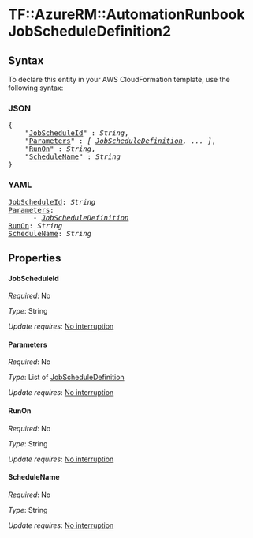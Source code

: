 # TF::AzureRM::AutomationRunbook JobScheduleDefinition2

## Syntax

To declare this entity in your AWS CloudFormation template, use the following syntax:

### JSON

<pre>
{
    "<a href="#jobscheduleid" title="JobScheduleId">JobScheduleId</a>" : <i>String</i>,
    "<a href="#parameters" title="Parameters">Parameters</a>" : <i>[ <a href="jobscheduledefinition.md">JobScheduleDefinition</a>, ... ]</i>,
    "<a href="#runon" title="RunOn">RunOn</a>" : <i>String</i>,
    "<a href="#schedulename" title="ScheduleName">ScheduleName</a>" : <i>String</i>
}
</pre>

### YAML

<pre>
<a href="#jobscheduleid" title="JobScheduleId">JobScheduleId</a>: <i>String</i>
<a href="#parameters" title="Parameters">Parameters</a>: <i>
      - <a href="jobscheduledefinition.md">JobScheduleDefinition</a></i>
<a href="#runon" title="RunOn">RunOn</a>: <i>String</i>
<a href="#schedulename" title="ScheduleName">ScheduleName</a>: <i>String</i>
</pre>

## Properties

#### JobScheduleId

_Required_: No

_Type_: String

_Update requires_: [No interruption](https://docs.aws.amazon.com/AWSCloudFormation/latest/UserGuide/using-cfn-updating-stacks-update-behaviors.html#update-no-interrupt)

#### Parameters

_Required_: No

_Type_: List of <a href="jobscheduledefinition.md">JobScheduleDefinition</a>

_Update requires_: [No interruption](https://docs.aws.amazon.com/AWSCloudFormation/latest/UserGuide/using-cfn-updating-stacks-update-behaviors.html#update-no-interrupt)

#### RunOn

_Required_: No

_Type_: String

_Update requires_: [No interruption](https://docs.aws.amazon.com/AWSCloudFormation/latest/UserGuide/using-cfn-updating-stacks-update-behaviors.html#update-no-interrupt)

#### ScheduleName

_Required_: No

_Type_: String

_Update requires_: [No interruption](https://docs.aws.amazon.com/AWSCloudFormation/latest/UserGuide/using-cfn-updating-stacks-update-behaviors.html#update-no-interrupt)


